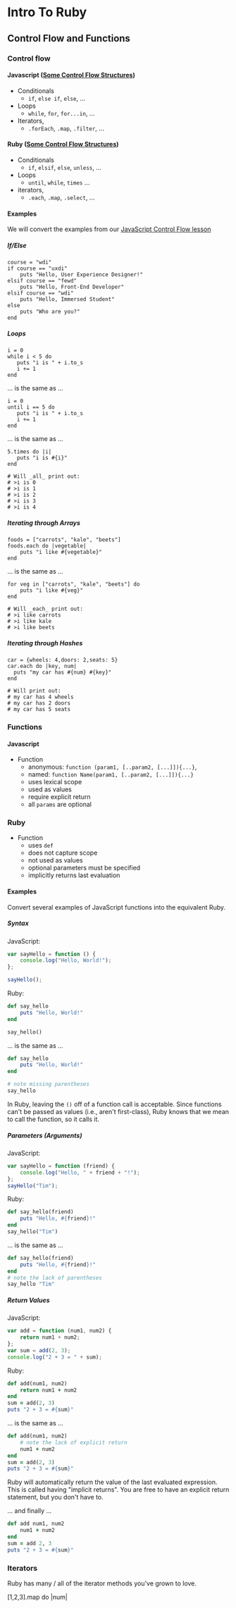 # Intro To Ruby
## Control Flow and Functions

### Control flow

#### Javascript ([Some Control Flow Structures](https://developer.mozilla.org/en-US/docs/Web/JavaScript/Guide/Statements))

* Conditionals
    * `if`, `else if`, `else`, ...
* Loops
    * `while`,  `for`, `for...in`, ...
* Iterators,
    * `.forEach`, `.map`, `.filter`, ...

#### Ruby ([Some Control Flow Structures](http://en.wikibooks.org/wiki/Ruby_Programming/Syntax/Control_Structures))

* Conditionals
    * `if`, `elsif`, `else`, `unless`, ...
* Loops
    * `until`, `while`, `times` ...
* iterators,
    * `.each`, `.map`, `.select`, ...

#### Examples

We will convert the examples from our
[JavaScript Control Flow lesson](https://github.com/wdi-sf-fall/notes/blob/master/week_01_fundamentals/day_3_intro_to_javascript/dusk_control_flow_and_functions/control_flow.md)

##### If/Else #####

    course = "wdi"
    if course == "uxdi"
        puts "Hello, User Experience Designer!"
    elsif course == "fewd"
        puts "Hello, Front-End Developer"
    elsif course == "wdi"
        puts "Hello, Immersed Student"
    else
        puts "Who are you?"
    end

##### Loops #####

    i = 0
    while i < 5 do
       puts "i is " + i.to_s
       i += 1
    end

... is the same as ...

    i = 0
    until i == 5 do
       puts "i is " + i.to_s
       i += 1
    end

... is the same as ...

    5.times do |i|
       puts "i is #{i}"
    end

    # Will _all_ print out:
    # >i is 0
    # >i is 1
    # >i is 2
    # >i is 3
    # >i is 4

##### Iterating through Arrays #####

    foods = ["carrots", "kale", "beets"]
    foods.each do |vegetable|
        puts "i like #{vegetable}"
    end

... is the same as ...

    for veg in ["carrots", "kale", "beets"] do
        puts "i like #{veg}"
    end

    # Will _each_ print out:
    # >i like carrots
    # >i like kale
    # >i like beets

##### Iterating through Hashes #####

    car = {wheels: 4,doors: 2,seats: 5}
    car.each do |key, num|
      puts "my car has #{num} #{key}"
    end

    # Will print out:
    # my car has 4 wheels
    # my car has 2 doors
    # my car has 5 seats

### Functions

#### Javascript

* Function
    * anonymous: `function (param1, [..param2, [...]]){...}`,
    * named: `function Name(param1, [..param2, [...]]){...}`
    * uses lexical scope
    * used as values
    * require explicit return
    * all `params` are optional

### Ruby

* Function
    * uses `def`
    * does not capture scope
    * not used as values
    * optional parameters must be specified
    * implicitly returns last evaluation

#### Examples

Convert several examples of JavaScript functions into the equivalent
Ruby.


##### Syntax #####

JavaScript:

```javascript
var sayHello = function () {
    console.log("Hello, World!");
};

sayHello();
```

Ruby:

```ruby
def say_hello
    puts "Hello, World!"
end

say_hello()
```

... is the same as ...

```ruby
def say_hello
    puts "Hello, World!"
end

# note missing parentheses
say_hello
```

In Ruby, leaving the `()` off of a function call is acceptable. Since
functions can't be passed as values (i.e., aren't first-class), Ruby
knows that we mean to call the function, so it calls it.

##### Parameters (Arguments) #####

JavaScript:

```javascript
var sayHello = function (friend) {
    console.log("Hello, " + friend + "!");
};
sayHello("Tim");
```

Ruby:

```ruby
def say_hello(friend)
    puts "Hello, #{friend}!"
end
say_hello("Tim")
```

... is the same as ...

```ruby
def say_hello(friend)
    puts "Hello, #{friend}!"
end
# note the lack of parentheses
say_hello "Tim"
```

##### Return Values #####

JavaScript:

```javascript
var add = function (num1, num2) {
    return num1 + num2;
};
var sum = add(2, 3);
console.log("2 + 3 = " + sum);
```

Ruby:

```ruby
def add(num1, num2)
    return num1 + num2
end
sum = add(2, 3)
puts "2 + 3 = #{sum}"
```

... is the same as ...

```ruby
def add(num1, num2)
    # note the lack of explicit return
    num1 + num2
end
sum = add(2, 3)
puts "2 + 3 = #{sum}"
```

Ruby will automatically return the value of the last evaluated
expression.  This is called having "implicit returns". You are free to
have an explicit return statement, but you don't have to.

... and finally ...

```ruby
def add num1, num2
    num1 + num2
end
sum = add 2, 3
puts "2 + 3 = #{sum}"
```

### Iterators

Ruby has many / all of the iterator methods you've grown to love.


[1,2,3].map do |num|

